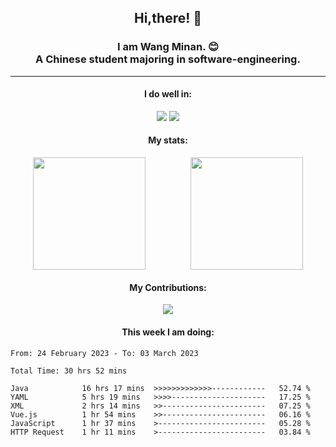 <div align="center">
	<h2>
		Hi,there! 👋
	</h2>
	<h3>
		I am Wang Minan. 😊 <br>
		A Chinese student majoring in software-engineering.
	</h3>
	<hr>
	<h4>I do well in:</h4>
		<div>
		<img src="https://img.shields.io/badge/-Vue.js-brightgreen" />
		<img src="https://img.shields.io/badge/-Java-orange" />
	</div>
	<h4>My stats:</h4>
	<div style="display: flex; justify-content: space-around;">
		<img style="height: 180px;" src="https://github-readme-stats.vercel.app/api?username=WangMinan&show_icons=true" />
		<img style="height: 180px;" src="https://github-readme-stats.vercel.app/api/top-langs/?username=WangMinan&layout=compact" />
	</div>
	<h4>My Contributions:</h4>
	<div>
		<img src="https://github-readme-activity-graph.cyclic.app/graph?username=WangMinan&theme=vue" />
	</div>
    <h4 style="text-align=center;">This week I am doing:</h4>
</div>

<!--START_SECTION:waka-->

```text
From: 24 February 2023 - To: 03 March 2023

Total Time: 30 hrs 52 mins

Java            16 hrs 17 mins  >>>>>>>>>>>>>------------   52.74 %
YAML            5 hrs 19 mins   >>>>---------------------   17.25 %
XML             2 hrs 14 mins   >>-----------------------   07.25 %
Vue.js          1 hr 54 mins    >>-----------------------   06.16 %
JavaScript      1 hr 37 mins    >------------------------   05.28 %
HTTP Request    1 hr 11 mins    >------------------------   03.84 %
```

<!--END_SECTION:waka-->